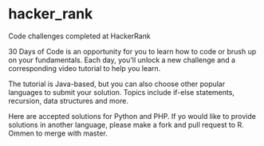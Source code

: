 # hacker_rank
Code challenges completed at HackerRank

30 Days of Code is an opportunity for you to learn how to code or brush up on your fundamentals. 
Each day, you'll unlock a new challenge and a corresponding video tutorial to help you learn.

The tutorial is Java-based, but you can also choose other popular languages to submit your solution. 
Topics include if-else statements, recursion, data structures and more.

Here are accepted solutions for Python and PHP.
If yo would like to provide solutions in another language, please make a fork and pull request to R. Ommen to merge with master.
